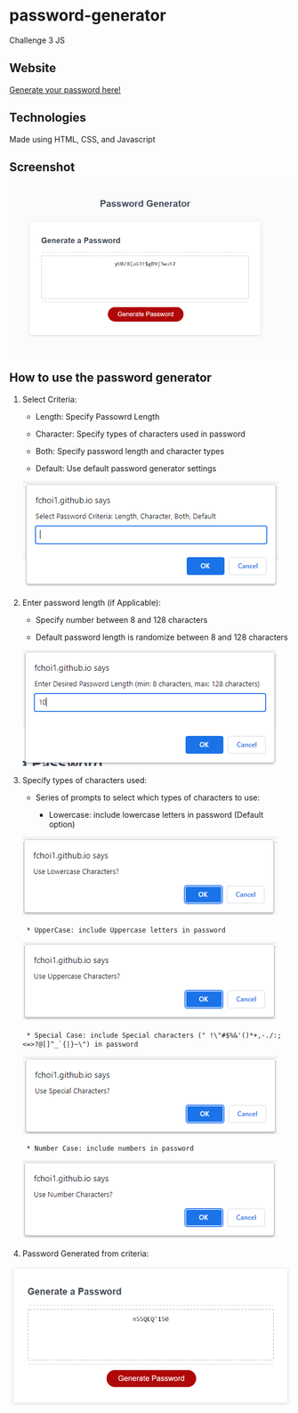 # password-generator
Challenge 3 JS

## Website

[Generate your password here!](https://fchoi1.github.io/password-generator/)

## Technologies
Made using HTML, CSS, and Javascript

## Screenshot
<img src="sample.png" width="600">

## How to use the password generator

1. Select Criteria: 
    * Length: Specify Passowrd Length

    * Character: Specify types of characters used in password

    * Both: Specify password length and character types
    
    * Default: Use default password generator settings

    ![](step1.png)


2. Enter password length (if Applicable):

    * Specify number between 8 and 128 characters

    * Default password length is randomize between 8 and 128 characters

    ![](step2.png)

3. Specify types of characters used:

    * Series of prompts to select which types of characters to use:

        * Lowercase: include lowercase letters in password (Default option)

    ![](step3a.png)

        * UpperCase: include Uppercase letters in password 

    ![](step3b.png)

        * Special Case: include Special characters (" !\"#$%&'()*+,-./:;<=>?@[]^_`{|}~\") in password 

    ![](step3c.png)

        * Number Case: include numbers in password

    ![](step3d.png)

4. Password Generated from criteria:

<img src="step4.png" width="600">





